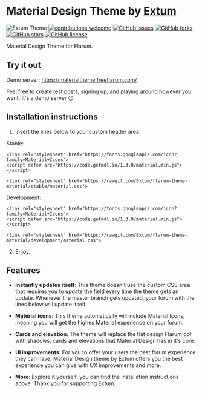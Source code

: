 # Material Design Theme by [Extum](https://github.com/Extum) 
![Extum Theme](https://img.shields.io/badge/Extum-Theme-orange.svg)
[![contributions welcome](https://img.shields.io/badge/contributions-welcome-brightgreen.svg?style=flat)](https://github.com/Extum/flarum-theme-material/issues) 
[![GitHub issues](https://img.shields.io/github/issues/Extum/flarum-theme-material.svg)](https://github.com/Extum/flarum-theme-material/issues)
[![GitHub forks](https://img.shields.io/github/forks/Extum/flarum-theme-material.svg)](https://github.com/Extum/flarum-theme-material/network)
[![GitHub stars](https://img.shields.io/github/stars/Extum/flarum-theme-material.svg)](https://github.com/Extum/flarum-theme-material/stargazers)
[![GitHub license](https://img.shields.io/badge/license-MIT-blue.svg)](https://raw.githubusercontent.com/Extum/flarum-theme-material/master/LICENSE)

Material Design Theme for Flarum.

## Try it out
Demo server: https://materialtheme.freeflarum.com/

Feel free to create test posts, signing up, and playing around however you want. It's a demo server 😉

## Installation instructions
1. Insert the lines below to your custom header area.

Stable:

```
<link rel="stylesheet" href="https://fonts.googleapis.com/icon?family=Material+Icons">
<script defer src="https://code.getmdl.io/1.3.0/material.min.js"></script>

<link rel="stylesheet" href="https://rawgit.com/Extum/flarum-theme-material/stable/material.css">
```

Development:

```
<link rel="stylesheet" href="https://fonts.googleapis.com/icon?family=Material+Icons">
<script defer src="https://code.getmdl.io/1.3.0/material.min.js"></script>

<link rel="stylesheet" href="https://rawgit.com/Extum/flarum-theme-material/development/material.css">
```

2. Enjoy.

## Features
- **Instantly updates itself**: This theme doesn't use the custom CSS area that requires you to update the field every time the theme gets an update. Whenever the master branch gets updated, your forum with the lines below will update itself.

- **Material icons**: This theme automatically will include Material Icons, meaning you will get the highes Material experience on your forum.

- **Cards and elevation**: The theme will replace the flat design Flarum got with shadows, cards and elevations that Material Design has in it's core.

- **UI improvements**: For you to offer your users the best forum experience they can have, Material Design theme by Extum offers you the best experience you can give with UX improvements and more.

- **More**: Explore it yourself, you can find the installation instructions above. Thank you for supporting Extum.
